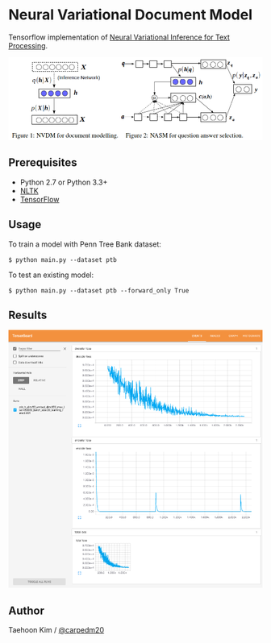 Neural Variational Document Model
=================================

Tensorflow implementation of [Neural Variational Inference for Text Processing](http://arxiv.org/abs/1511.06038).

![model_demo](./assets/model.png)


Prerequisites
-------------

- Python 2.7 or Python 3.3+
- [NLTK](http://www.nltk.org/)
- [TensorFlow](https://www.tensorflow.org/)


Usage
-----

To train a model with Penn Tree Bank dataset:

    $ python main.py --dataset ptb

To test an existing model:

    $ python main.py --dataset ptb --forward_only True


Results
-------

![ptb_h_dim:50_embed_dim:500_max_iter:450000_batch_size:20_learning_rate:0.001](./assets/training-2016-03-20.png)

Author
------

Taehoon Kim / [@carpedm20](http://carpedm20.github.io/)
